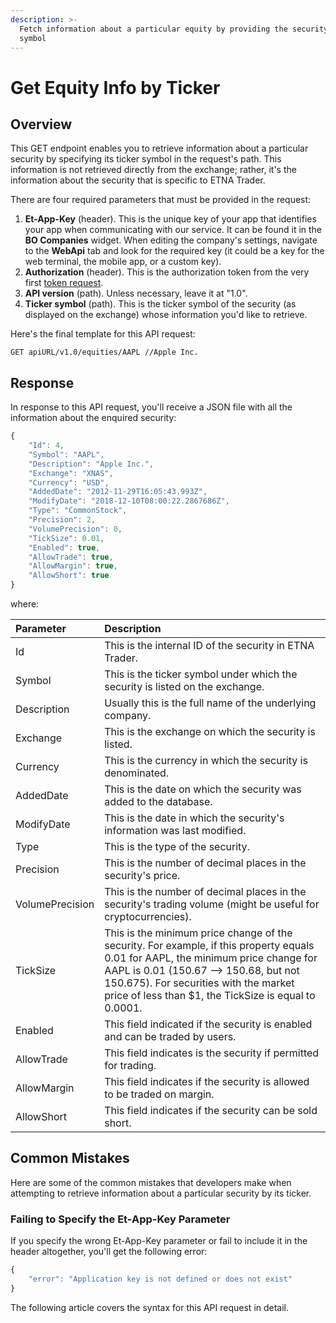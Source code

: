 ```yaml
---
description: >-
  Fetch information about a particular equity by providing the security's ticker
  symbol
---
```


# Get Equity Info by Ticker

## Overview

This GET endpoint enables you to retrieve information about a particular security by specifying its ticker symbol in the request's path. This information is not retrieved directly from the exchange; rather, it's the information about the security that is specific to ETNA Trader.

There are four required parameters that must be provided in the request:

1. **Et-App-Key** \(header\). This is the unique key of your app that identifies your app when communicating with our service. It can be found it in the **BO Companies** widget. When editing the company's settings, navigate to the **WebApi** tab and look for the required key \(it could be a key for the web terminal, the mobile app, or a custom key\). 
2. **Authorization** \(header\). This is the authorization token from the very first [token request]().
3. **API version** \(path\). Unless necessary, leave it at "1.0".
4. **Ticker symbol** \(path\). This is the ticker symbol of the security \(as displayed on the exchange\) whose information you'd like to retrieve. 

Here's the final template for this API request:

```text
GET apiURL/v1.0/equities/AAPL //Apple Inc.
```

## Response

In response to this API request, you'll receive a JSON file with all the information about the enquired security:

```javascript
{
    "Id": 4,
    "Symbol": "AAPL",
    "Description": "Apple Inc.",
    "Exchange": "XNAS",
    "Currency": "USD",
    "AddedDate": "2012-11-29T16:05:43.993Z",
    "ModifyDate": "2018-12-10T08:00:22.2867686Z",
    "Type": "CommonStock",
    "Precision": 2,
    "VolumePrecision": 0,
    "TickSize": 0.01,
    "Enabled": true,
    "AllowTrade": true,
    "AllowMargin": true,
    "AllowShort": true
}
```

where:

| Parameter | Description |
| :--- | :--- |
| Id | This is the internal ID of the security in ETNA Trader. |
| Symbol | This is the ticker symbol under which the security is listed on the exchange. |
| Description | Usually this is the full name of the underlying company. |
| Exchange | This is the exchange on which the security is listed. |
| Currency | This is the currency in which the security is denominated. |
| AddedDate | This is the date on which the security was added to the database. |
| ModifyDate | This is the date in which the security's information was last modified. |
| Type | This is the type of the security. |
| Precision | This is the number of decimal places in the security's price. |
| VolumePrecision | This is the number of decimal places in the security's trading volume \(might be useful for cryptocurrencies\). |
| TickSize | This is the minimum price change of the security. For example, if this property equals 0.01 for AAPL, the minimum price change for AAPL is 0.01 \(150.67 —&gt; 150.68, but not 150.675\). For securities with the market price of less than $1, the TickSize is equal to 0.0001. |
| Enabled | This field indicated if the security is enabled and can be traded by users. |
| AllowTrade | This field indicates is the security if permitted for trading. |
| AllowMargin | This field indicates if the security is allowed to be traded on margin. |
| AllowShort | This field indicates if the security can be sold short. |

## Common Mistakes

Here are some of the common mistakes that developers make when attempting to retrieve information about a particular security by its ticker.

### Failing to Specify the Et-App-Key Parameter

If you specify the wrong Et-App-Key parameter or fail to include it in the header altogether, you'll get the following error:

```javascript
{
    "error": "Application key is not defined or does not exist"
}
```

The following article covers the syntax for this API request in detail.

